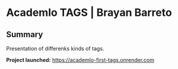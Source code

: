 # Academlo TAGS | Brayan Barreto

## Summary

Presentation of differenks kinds of tags.

**Project launched:** https://academlo-first-tags.onrender.com
